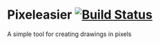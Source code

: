 # Pixeleasier [![Build Status](https://travis-ci.com/interaminense/pixeleasier.svg?branch=master)](https://travis-ci.com/interaminense/pixeleasier)
A simple tool for creating drawings in pixels
